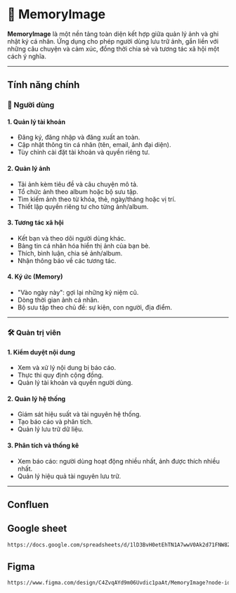 # 📸 MemoryImage

**MemoryImage** là một nền tảng toàn diện kết hợp giữa quản lý ảnh và ghi nhật ký cá nhân. Ứng dụng cho phép người dùng lưu trữ ảnh, gắn liền với những câu chuyện và cảm xúc, đồng thời chia sẻ và tương tác xã hội một cách ý nghĩa.

---

## Tính năng chính

### 👤 Người dùng

#### 1. Quản lý tài khoản
- Đăng ký, đăng nhập và đăng xuất an toàn.
- Cập nhật thông tin cá nhân (tên, email, ảnh đại diện).
- Tùy chỉnh cài đặt tài khoản và quyền riêng tư.

#### 2. Quản lý ảnh
- Tải ảnh kèm tiêu đề và câu chuyện mô tả.
- Tổ chức ảnh theo album hoặc bộ sưu tập.
- Tìm kiếm ảnh theo từ khóa, thẻ, ngày/tháng hoặc vị trí.
- Thiết lập quyền riêng tư cho từng ảnh/album.

#### 3. Tương tác xã hội
- Kết bạn và theo dõi người dùng khác.
- Bảng tin cá nhân hóa hiển thị ảnh của bạn bè.
- Thích, bình luận, chia sẻ ảnh/album.
- Nhận thông báo về các tương tác.

#### 4. Ký ức (Memory)
- "Vào ngày này": gợi lại những kỷ niệm cũ.
- Dòng thời gian ảnh cá nhân.
- Bộ sưu tập theo chủ đề: sự kiện, con người, địa điểm.

---

### 🛠️ Quản trị viên

#### 1. Kiểm duyệt nội dung
- Xem và xử lý nội dung bị báo cáo.
- Thực thi quy định cộng đồng.
- Quản lý tài khoản và quyền người dùng.

#### 2. Quản lý hệ thống
- Giám sát hiệu suất và tài nguyên hệ thống.
- Tạo báo cáo và phân tích.
- Quản lý lưu trữ dữ liệu.

#### 3. Phân tích và thống kê
- Xem báo cáo: người dùng hoạt động nhiều nhất, ảnh được thích nhiều nhất.
- Quản lý hiệu quả tài nguyên lưu trữ.

---

## Confluen

## Google sheet
```bash
https://docs.google.com/spreadsheets/d/1lD3BvH0etEhTN1A7wwV0Ak2d71FNW8ZFEP26dL20Zhw/edit?gid=0#gid=0
```
## Figma
```bash
https://www.figma.com/design/C4ZvqAYd9m06Uvdic1paAt/MemoryImage?node-id=0-1&t=DU1LSoc9mHwYpWzc-1
```


